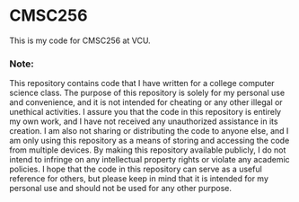 # CMSC256

This is my code for CMSC256 at VCU.

### Note:
This repository contains code that I have written for a college computer science class. 
The purpose of this repository is solely for my personal use and convenience, 
and it is not intended for cheating or any other illegal or unethical activities. 
I assure you that the code in this repository is entirely my own work, and I have not received any 
unauthorized assistance in its creation. I am also not sharing or distributing the code to anyone else, 
and I am only using this repository as a means of storing and accessing the code from multiple devices. 
By making this repository available publicly, I do not intend to infringe on any intellectual property rights 
or violate any academic policies. I hope that the code in this repository can serve as a useful reference for 
others, but please keep in mind that it is intended for my personal use and should not be used for any other purpose.